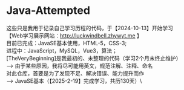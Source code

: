 # Java-Attempted

这些只是我用于记录自己学习历程的代码，于【2024-10-13】开始学习\
【Web学习展示网站：http://luckwindbell.zhywyt.me 】\
目前已完成：JavaSE基本使用，HTML-5，CSS-3;\
进程中：JavaScript，MySQL，Vue3，算法；\
[TheVeryBeginning]是我最初的、未整理的代码（学习2个月末终止维护）\
--> 由于某些原因，我将尽可能用英文，规范注解、注释、命名\
对此仓库，首要是为了发现不足、解决错误、能力提升而作\
--> JavaSE基本（【2025-2-19】完成学习，共历130天）\
